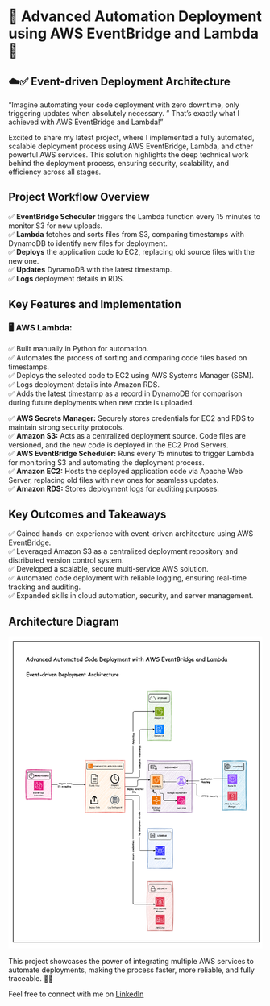 # 🌟 Advanced Automation Deployment using AWS EventBridge and Lambda 🚀

## ☁️✅ Event-driven Deployment Architecture

“Imagine automating your code deployment with zero downtime, only triggering updates when absolutely necessary. ” That’s exactly what I achieved with AWS EventBridge and Lambda!”

Excited to share my latest project, where I implemented a fully automated, scalable deployment process using AWS EventBridge, Lambda, and other powerful AWS services. This solution highlights the deep technical work behind the deployment process, ensuring security, scalability, and efficiency across all stages.

## Project Workflow Overview
✅ **EventBridge Scheduler** triggers the Lambda function every 15 minutes to monitor S3 for new uploads.  
✅ **Lambda** fetches and sorts files from S3, comparing timestamps with DynamoDB to identify new files for deployment.  
✅ **Deploys** the application code to EC2, replacing old source files with the new one.  
✅ **Updates** DynamoDB with the latest timestamp.  
✅ **Logs** deployment details in RDS.

## Key Features and Implementation

### 🖥️ AWS Lambda:
✅ Built manually in Python for automation.  
✅ Automates the process of sorting and comparing code files based on timestamps.  
✅ Deploys the selected code to EC2 using AWS Systems Manager (SSM).  
✅ Logs deployment details into Amazon RDS.  
✅ Adds the latest timestamp as a record in DynamoDB for comparison during future deployments when new code is uploaded.

✅ **AWS Secrets Manager:** Securely stores credentials for EC2 and RDS to maintain strong security protocols.     
✅ **Amazon S3:** Acts as a centralized deployment source. Code files are versioned, and the new code is deployed in the EC2 Prod Servers.    
✅ **AWS EventBridge Scheduler:** Runs every 15 minutes to trigger Lambda for monitoring S3 and automating the deployment process.     
✅ **Amazon EC2:** Hosts the deployed application code via Apache Web Server, replacing old files with new ones for seamless updates.     
✅ **Amazon RDS:** Stores deployment logs for auditing purposes.    

## Key Outcomes and Takeaways
✅ Gained hands-on experience with event-driven architecture using AWS EventBridge.  
✅ Leveraged Amazon S3 as a centralized deployment repository and distributed version control system.  
✅ Developed a scalable, secure multi-service AWS solution.  
✅ Automated code deployment with reliable logging, ensuring real-time tracking and auditing.  
✅ Expanded skills in cloud automation, security, and server management.

## Architecture Diagram
![Event-Driven Deployment Architecture](aws-eventbridge-lambda-architecture.png)

This project showcases the power of integrating multiple AWS services to automate deployments, making the process faster, more reliable, and fully traceable. 🌟🚀



Feel free to connect with me on [LinkedIn](https://www.linkedin.com/in/vignesh-aws-devops/)  
